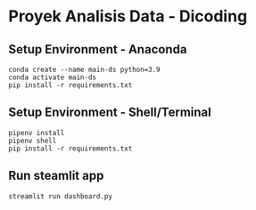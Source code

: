# Proyek Analisis Data - Dicoding 

## Setup Environment - Anaconda
```
conda create --name main-ds python=3.9
conda activate main-ds
pip install -r requirements.txt
```

## Setup Environment - Shell/Terminal
```
pipenv install
pipenv shell
pip install -r requirements.txt
```

## Run steamlit app
```
streamlit run dashboard.py
```
